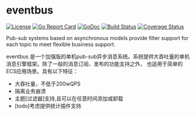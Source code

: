 # eventbus
[![License](https://img.shields.io/:license-apache-blue.svg)](https://opensource.org/licenses/Apache-2.0)
[![Go Report Card](https://goreportcard.com/badge/github.com/alex023/eventbus)](https://goreportcard.com/report/github.com/alex023/eventbus)
[![GoDoc](https://godoc.org/github.com/alex023/eventbus?status.svg)](https://godoc.org/github.com/alex023/eventbus)
[![Build Status](https://travis-ci.org/alex023/eventbus.svg?branch=dev)](https://travis-ci.org/alex023/eventbus?branch=dev)
[![Coverage Status](https://coveralls.io/repos/github/alex023/eventbus/badge.svg?branch=dev)](https://coveralls.io/github/alex023/eventbus?branch=dev)


Pub-sub systems based on asynchronous models provide filter support for each topic to meet flexible business support.

eventbus 是一个加强版的单机pub-sub异步消息系统。系统提供大吞吐量的单机消息引擎框架。除了一般的消息订阅、发布的功能支持之外，
 也适用于简单的ECS应用场景。具有以下特征：
- 大吞吐量，不低于200wQPS
- 隔离业务崩溃
- 主题[过滤器]支持,且可以在任意时间添加或卸载
- [todo]考虑提供统计插件支持